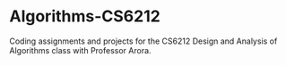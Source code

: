 # Algorithms-CS6212

Coding assignments and projects for the CS6212 Design and Analysis of Algorithms class with Professor Arora.
